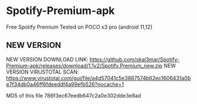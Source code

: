 # Spotify-Premium-apk
Free Spotify Premium 
Tested on POCO x3 pro (android 11,12)

<h2>NEW VERSION</h2>

NEW VERSION DOWNLOAD LINK: https://github.com/skal3mar/Spotify-Premium-apk/releases/download/1.1v2/Spotify.Premium_new.zip
NEW VERSION VIRUSTOTAL SCAN: https://www.virustotal.com/gui/file/a4d57041c5e3887574b62ec1606431a0be7f34db0a46ff6fdeeddf4a99efb526?nocache=1

<p>MD5 of this file 786f3ec67eedb647c2a0e302dde3e8ad
